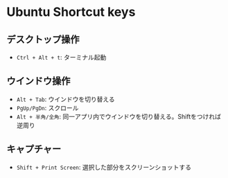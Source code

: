 # Ubuntu Shortcut keys

## デスクトップ操作

- `Ctrl + Alt + t`: ターミナル起動

## ウインドウ操作

- `Alt + Tab`: ウインドウを切り替える
- `PgUp/PgDn`: スクロール
- `Alt + 半角/全角`: 同一アプリ内でウインドウを切り替える。Shiftをつければ逆周り


## キャプチャー

- `Shift + Print Screen`: 選択した部分をスクリーンショットする